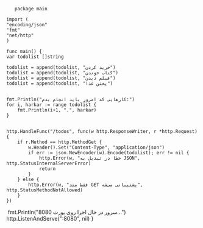        package main

    import (
    "encoding/json"
    "fmt"
    "net/http"
    )

    func main() {
    var todolist []string

    todolist = append(todolist, "خرید کردن")
    todolist = append(todolist, "کتاب خوندن")
    todolist = append(todolist, "فیلم دیدن")
    todolist = append(todolist, "پختن غذا")

   
    fmt.Println("کارهایی که امروز باید انجام بدم:")
    for i, harkar := range todolist {
        fmt.Println(i+1, ".", harkar)
    }

   
    http.HandleFunc("/todos", func(w http.ResponseWriter, r *http.Request) {
        if r.Method == http.MethodGet {
            w.Header().Set("Content-Type", "application/json")
            if err := json.NewEncoder(w).Encode(todolist); err != nil {
                http.Error(w, "خطا در تبدیل به JSON", http.StatusInternalServerError)
                return
            }
        } else {
            http.Error(w, "فقط متد GET پشتیبانی می‌شه", http.StatusMethodNotAllowed)
        }
    })

   ‌
    fmt.Println("سرور در حال اجرا روی پورت 8080...")
    http.ListenAndServe(":8080", nil)
}
